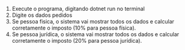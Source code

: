 1. Execute o programa, digitando dotnet run no terminal
2. Digite os dados pedidos
3. Se pessoa fisica, o sistema vai mostrar todos os dados e calcular corretamente
o imposto (10% para pessoa física).
4. Se pessoa jurídica, o sistema vai mostrar todos os dados e calcular
corretamente o imposto (20% para pessoa jurídica).

